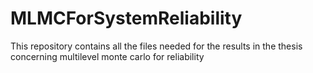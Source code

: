 # MLMCForSystemReliability
This repository contains all the files needed for the results in the thesis concerning multilevel monte carlo for reliability
